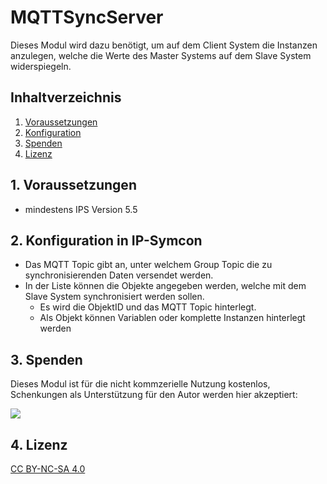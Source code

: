 # MQTTSyncServer
   Dieses Modul wird dazu benötigt, um auf dem Client System die Instanzen anzulegen, welche die Werte des Master Systems auf dem Slave System widerspiegeln.

   ## Inhaltverzeichnis
   1. [Voraussetzungen](#1-voraussetzungen)
   2. [Konfiguration](#2-konfiguration)
   3. [Spenden](#3-spenden)
   4. [Lizenz](#4-lizenz)
   
## 1. Voraussetzungen

* mindestens IPS Version 5.5

## 2. Konfiguration in IP-Symcon

* Das MQTT Topic gibt an, unter welchem Group Topic die zu synchronisierenden Daten versendet werden.
* In der Liste können die Objekte angegeben werden, welche mit dem Slave System synchronisiert werden sollen.
    * Es wird die ObjektID und das MQTT Topic hinterlegt.
    * Als Objekt können Variablen oder komplette Instanzen hinterlegt werden

## 3. Spenden

Dieses Modul ist für die nicht kommzerielle Nutzung kostenlos, Schenkungen als Unterstützung für den Autor werden hier akzeptiert:    

<a href="https://www.paypal.com/cgi-bin/webscr?cmd=_s-xclick&hosted_button_id=EK4JRP87XLSHW" target="_blank"><img src="https://www.paypalobjects.com/de_DE/DE/i/btn/btn_donate_LG.gif" border="0" /></a>

## 4. Lizenz

[CC BY-NC-SA 4.0](https://creativecommons.org/licenses/by-nc-sa/4.0/)